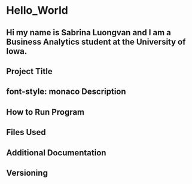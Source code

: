 # Hello_World
Hi my name is Sabrina Luongvan and I am a Business Analytics student at the University of Iowa.
---
Project Title
---
 font-style: monaco
Description
---
How to Run Program
---
Files Used
---
Additional Documentation
---
Versioning
---
